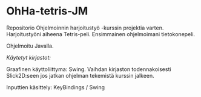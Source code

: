 OhHa-tetris-JM
==============

Repositorio Ohjelmoinnin harjoitustyö -kurssin projektia varten. Harjoitustyöni aiheena Tetris-peli.
Ensimmainen ohjelmoimani tietokonepeli.

Ohjelmoitu Javalla.


*Käytetyt kirjastot:*

Graafinen käyttoliittyma: Swing.
Vaihdan kirjaston todennakoisesti Slick2D:seen jos jatkan ohjelman tekemistä kurssin jalkeen.

Inputtien käsittely: KeyBindings / Swing
